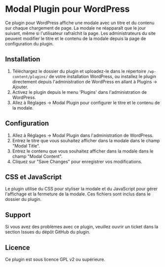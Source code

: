 # Modal Plugin pour WordPress

Ce plugin pour WordPress affiche une modale avec un titre et du contenu sur chaque chargement de page. La modale ne
réapparaît que le jour suivant, même si l'utilisateur rafraîchit la page. Les administrateurs du site peuvent modifier
le titre et le contenu de la modale depuis la page de configuration du plugin.

## Installation

1. Téléchargez le dossier du plugin et uploadez-le dans le répertoire `/wp-content/plugins/` de votre installation
   WordPress, ou installez le plugin directement depuis l'administration de WordPress en allant à Plugins -> Ajouter.
2. Activez le plugin depuis le menu 'Plugins' dans l'administration de WordPress.
3. Allez à Réglages → Modal Plugin pour configurer le titre et le contenu de la modale.

## Configuration

1. Allez à Réglages → Modal Plugin dans l'administration de WordPress.
2. Entrez le titre que vous souhaitez afficher dans la modale dans le champ "Modal Title".
3. Entrez le contenu que vous souhaitez afficher dans la modale dans le champ "Modal Content".
4. Cliquez sur "Save Changes" pour enregistrer vos modifications.

## CSS et JavaScript

Le plugin utilise du CSS pour styliser la modale et du JavaScript pour gérer l'affichage et la fermeture de la modale.
Ces fichiers sont inclus dans le dossier du plugin.

## Support

Si vous avez des problèmes avec ce plugin, veuillez ouvrir un ticket dans la section Issues du dépôt GitHub du plugin.

## Licence

Ce plugin est sous licence GPL v2 ou supérieure.
